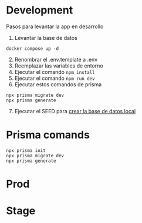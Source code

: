 # Development
Pasos para levantar la app en desarrollo

1. Levantar la base de datos
```
docker compose up -d
```

2. Renombrar el .env.template a .env
3. Reemplazar las variables de entorno
4. Ejecutar el comando ``` npm install ```
5. Ejecutar el comando ``` npm run dev ```
6. Ejecutar estos comandos de prisma
```
npx prisma migrate dev
npx prisma generate
```
7. Ejecutar el SEED para [crear la base de datos local](localhost:3000/api/seed)


# Prisma comands
```
npx prisma init
npx prisma migrate dev
npx prisma generate
```

# Prod



# Stage

